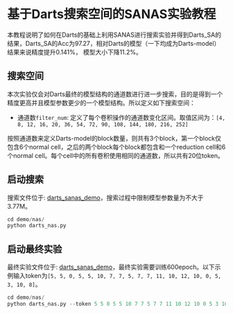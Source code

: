 # 基于Darts搜索空间的SANAS实验教程

本教程说明了如何在Darts的基础上利用SANAS进行搜索实验并得到Darts_SA的结果，Darts_SA的Acc为97.27，相对Darts的模型（一下均成为Darts-model）结果来说精度提升0.141%， 模型大小下降11.2%。

## 搜索空间
本次实验仅会对Darts最终的模型结构的通道数进行进一步搜索，目的是得到一个精度更高并且模型参数更少的一个模型结构。所以定义如下搜索空间：
- 通道数`filter_num`: 定义了每个卷积操作的通道数变化区间。取值区间为：`[4, 8, 12, 16, 20, 36, 54, 72, 90, 108, 144, 180, 216, 252]`

按照通道数来定义Darts-model的block数量，则共有3个block，第一个block仅包含6个normal cell，之后的两个block每个block都包含和一个reduction cell和6个normal cell。每个cell中的所有卷积使用相同的通道数，所以共有20位token。

## 启动搜索

搜索文件位于: [darts_sanas_demo](https://github.com/PaddlePaddle/PaddleSlim/tree/develop/demo/nas/darts_nas.py)，搜索过程中限制模型参数量为不大于3.77M。
```python
cd demo/nas/
python darts_nas.py
```

## 启动最终实验
最终实验文件位于: [darts_sanas_demo](https://github.com/PaddlePaddle/PaddleSlim/tree/develop/demo/nas/darts_nas.py)，最终实验需要训练600epoch。以下示例输入token为`[5, 5, 0, 5, 5, 10, 7, 7, 5, 7, 7, 11, 10, 12, 10, 0, 5, 3, 10, 8]`。
```python
cd demo/nas/
python darts_nas.py --token 5 5 0 5 5 10 7 7 5 7 7 11 10 12 10 0 5 3 10 8 --retain_epoch 600
```
